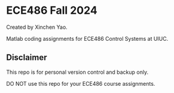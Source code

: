 # ECE486 Fall 2024

Created by Xinchen Yao.

Matlab coding assignments for ECE486 Control Systems at UIUC.

## Disclaimer

This repo is for personal version control and backup only.

DO NOT use this repo for your ECE486 course assignments.